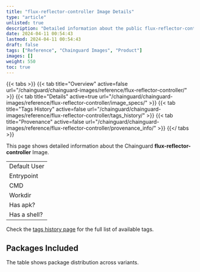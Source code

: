 ```yaml
---
title: "flux-reflector-controller Image Details"
type: "article"
unlisted: true
description: "Detailed information about the public flux-reflector-controller Chainguard Image."
date: 2024-04-11 00:54:43
lastmod: 2024-04-11 00:54:43
draft: false
tags: ["Reference", "Chainguard Images", "Product"]
images: []
weight: 550
toc: true
---
```


{{< tabs >}}
{{< tab title="Overview" active=false url="/chainguard/chainguard-images/reference/flux-reflector-controller/" >}}
{{< tab title="Details" active=true url="/chainguard/chainguard-images/reference/flux-reflector-controller/image_specs/" >}}
{{< tab title="Tags History" active=false url="/chainguard/chainguard-images/reference/flux-reflector-controller/tags_history/" >}}
{{< tab title="Provenance" active=false url="/chainguard/chainguard-images/reference/flux-reflector-controller/provenance_info/" >}}
{{</ tabs >}}

This page shows detailed information about the Chainguard **flux-reflector-controller** Image.

|              |
|--------------|
| Default User |
| Entrypoint   |
| CMD          |
| Workdir      |
| Has apk?     |
| Has a shell? |

Check the [tags history page](/chainguard/chainguard-images/reference/flux-reflector-controller/tags_history/) for the full list of available tags.

## Packages Included
The table shows package distribution across variants.

|  |
|--|

